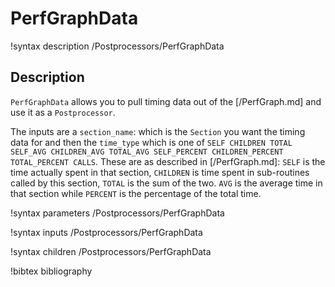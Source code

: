 # PerfGraphData

!syntax description /Postprocessors/PerfGraphData

## Description

`PerfGraphData` allows you to pull timing data out of the [/PerfGraph.md] and use it as a `Postprocessor`.

The inputs are a `section_name`: which is the `Section` you want the timing data for and then the `time_type` which is one of `SELF CHILDREN TOTAL SELF_AVG CHILDREN_AVG TOTAL_AVG SELF_PERCENT CHILDREN_PERCENT TOTAL_PERCENT CALLS`.  These are as described in [/PerfGraph.md]: `SELF` is the time actually spent in that section, `CHILDREN` is time spent in sub-routines called by this section, `TOTAL` is the sum of the two.  `AVG` is the average time in that section while `PERCENT` is the percentage of the total time.

!syntax parameters /Postprocessors/PerfGraphData

!syntax inputs /Postprocessors/PerfGraphData

!syntax children /Postprocessors/PerfGraphData

!bibtex bibliography
